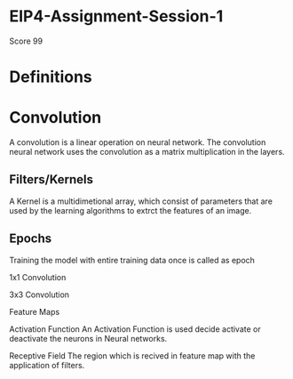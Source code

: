 # EIP4-Assignment-Session-1
Score 99
# Definitions

# Convolution

A convolution is a linear operation on neural network. The convolution neural network uses the convolution as a matrix multiplication in the layers.  

## Filters/Kernels
A Kernel is a multidimetional array, which consist of parameters that are used by the learning algorithms to extrct the features of an image.

## Epochs
Training the model with entire training data once is called as epoch

1x1 Convolution

3x3 Convolution

Feature Maps

Activation Function
An Activation Function is used decide activate or deactivate the neurons in Neural networks. 

Receptive Field
The region which is recived in feature map with the application of filters. 
